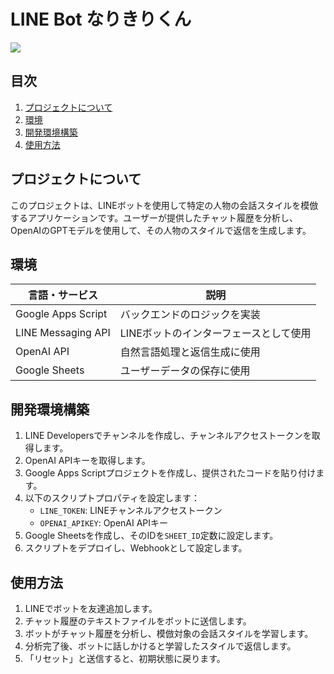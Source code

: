 # LINE Bot なりきりくん

<p style="display: inline">
  <img src="https://img.shields.io/badge/-Google%20Apps%20Script-4285F4.svg?logo=google&style=for-the-badge">
</p>

## 目次

1. [プロジェクトについて](#プロジェクトについて)
2. [環境](#環境)
3. [開発環境構築](#開発環境構築)
4. [使用方法](#使用方法)

## プロジェクトについて

このプロジェクトは、LINEボットを使用して特定の人物の会話スタイルを模倣するアプリケーションです。ユーザーが提供したチャット履歴を分析し、OpenAIのGPTモデルを使用して、その人物のスタイルで返信を生成します。

## 環境

| 言語・サービス       | 説明                                     |
|----------------------|------------------------------------------|
| Google Apps Script   | バックエンドのロジックを実装             |
| LINE Messaging API   | LINEボットのインターフェースとして使用   |
| OpenAI API           | 自然言語処理と返信生成に使用             |
| Google Sheets        | ユーザーデータの保存に使用               |

## 開発環境構築

1. LINE Developersでチャンネルを作成し、チャンネルアクセストークンを取得します。
2. OpenAI APIキーを取得します。
3. Google Apps Scriptプロジェクトを作成し、提供されたコードを貼り付けます。
4. 以下のスクリプトプロパティを設定します：
   - `LINE_TOKEN`: LINEチャンネルアクセストークン
   - `OPENAI_APIKEY`: OpenAI APIキー
5. Google Sheetsを作成し、そのIDを`SHEET_ID`定数に設定します。
6. スクリプトをデプロイし、Webhookとして設定します。

## 使用方法

1. LINEでボットを友達追加します。
2. チャット履歴のテキストファイルをボットに送信します。
3. ボットがチャット履歴を分析し、模倣対象の会話スタイルを学習します。
4. 分析完了後、ボットに話しかけると学習したスタイルで返信します。
5. 「リセット」と送信すると、初期状態に戻ります。
